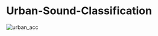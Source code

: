# Urban-Sound-Classification

![urban_acc](https://user-images.githubusercontent.com/26445504/42449464-11597130-8381-11e8-9204-7106d79d236f.png)
